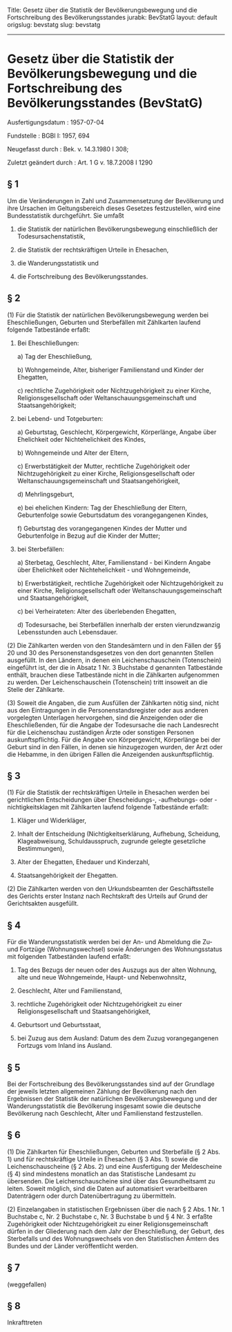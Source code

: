 Title: Gesetz über die Statistik der Bevölkerungsbewegung und die Fortschreibung des
  Bevölkerungsstandes
jurabk: BevStatG
layout: default
origslug: bevstatg
slug: bevstatg

---

# Gesetz über die Statistik der Bevölkerungsbewegung und die Fortschreibung des Bevölkerungsstandes (BevStatG)

Ausfertigungsdatum
:   1957-07-04

Fundstelle
:   BGBl I: 1957, 694

Neugefasst durch
:   Bek. v. 14.3.1980 I 308;

Zuletzt geändert durch
:   Art. 1 G v. 18.7.2008 I 1290


## § 1

Um die Veränderungen in Zahl und Zusammensetzung der Bevölkerung und
ihre Ursachen im Geltungsbereich dieses Gesetzes festzustellen, wird
eine Bundesstatistik durchgeführt. Sie umfaßt

1.  die Statistik der natürlichen Bevölkerungsbewegung einschließlich der
    Todesursachenstatistik,


2.  die Statistik der rechtskräftigen Urteile in Ehesachen,


3.  die Wanderungsstatistik und


4.  die Fortschreibung des Bevölkerungsstandes.





## § 2

(1) Für die Statistik der natürlichen Bevölkerungsbewegung werden bei
Eheschließungen, Geburten und Sterbefällen mit Zählkarten laufend
folgende Tatbestände erfaßt:

1.  Bei Eheschließungen:

    a)  Tag der Eheschließung,


    b)  Wohngemeinde, Alter, bisheriger Familienstand und Kinder der
        Ehegatten,


    c)  rechtliche Zugehörigkeit oder Nichtzugehörigkeit zu einer Kirche,
        Religionsgesellschaft oder Weltanschauungsgemeinschaft und
        Staatsangehörigkeit;





2.  bei Lebend- und Totgeburten:

    a)  Geburtstag, Geschlecht, Körpergewicht, Körperlänge, Angabe über
        Ehelichkeit oder Nichtehelichkeit des Kindes,


    b)  Wohngemeinde und Alter der Eltern,


    c)  Erwerbstätigkeit der Mutter, rechtliche Zugehörigkeit oder
        Nichtzugehörigkeit zu einer Kirche, Religionsgesellschaft oder
        Weltanschauungsgemeinschaft und Staatsangehörigkeit,


    d)  Mehrlingsgeburt,


    e)  bei ehelichen Kindern: Tag der Eheschließung der Eltern, Geburtenfolge
        sowie Geburtsdatum des vorangegangenen Kindes,


    f)  Geburtstag des vorangegangenen Kindes der Mutter und Geburtenfolge in
        Bezug auf die Kinder der Mutter;





3.  bei Sterbefällen:

    a)  Sterbetag, Geschlecht, Alter, Familienstand - bei Kindern Angabe über
        Ehelichkeit oder Nichtehelichkeit - und Wohngemeinde,


    b)  Erwerbstätigkeit, rechtliche Zugehörigkeit oder Nichtzugehörigkeit zu
        einer Kirche, Religionsgesellschaft oder Weltanschauungsgemeinschaft
        und Staatsangehörigkeit,


    c)  bei Verheirateten: Alter des überlebenden Ehegatten,


    d)  Todesursache, bei Sterbefällen innerhalb der ersten vierundzwanzig
        Lebensstunden auch Lebensdauer.







(2) Die Zählkarten werden von den Standesämtern und in den Fällen der
§§ 20 und 30 des Personenstandsgesetzes von den dort genannten Stellen
ausgefüllt. In den Ländern, in denen ein Leichenschauschein
(Totenschein) eingeführt ist, der die in Absatz 1 Nr. 3 Buchstabe d
genannten Tatbestände enthält, brauchen diese Tatbestände nicht in die
Zählkarten aufgenommen zu werden. Der Leichenschauschein (Totenschein)
tritt insoweit an die Stelle der Zählkarte.

(3) Soweit die Angaben, die zum Ausfüllen der Zählkarten nötig sind,
nicht aus den Eintragungen in die Personenstandsregister oder aus
anderen vorgelegten Unterlagen hervorgehen, sind die Anzeigenden oder
die Eheschließenden, für die Angabe der Todesursache die nach
Landesrecht für die Leichenschau zuständigen Ärzte oder sonstigen
Personen auskunftspflichtig. Für die Angabe von Körpergewicht,
Körperlänge bei der Geburt sind in den Fällen, in denen sie
hinzugezogen wurden, der Arzt oder die Hebamme, in den übrigen Fällen
die Anzeigenden auskunftspflichtig.


## § 3

(1) Für die Statistik der rechtskräftigen Urteile in Ehesachen werden
bei gerichtlichen Entscheidungen über Ehescheidungs-, -aufhebungs-
oder -nichtigkeitsklagen mit Zählkarten laufend folgende Tatbestände
erfaßt:

1.  Kläger und Widerkläger,


2.  Inhalt der Entscheidung (Nichtigkeitserklärung, Aufhebung, Scheidung,
    Klageabweisung, Schuldausspruch, zugrunde gelegte gesetzliche
    Bestimmungen),


3.  Alter der Ehegatten, Ehedauer und Kinderzahl,


4.  Staatsangehörigkeit der Ehegatten.




(2) Die Zählkarten werden von den Urkundsbeamten der Geschäftsstelle
des Gerichts erster Instanz nach Rechtskraft des Urteils auf Grund der
Gerichtsakten ausgefüllt.


## § 4

Für die Wanderungsstatistik werden bei der An- und Abmeldung die Zu-
und Fortzüge (Wohnungswechsel) sowie Änderungen des Wohnungsstatus mit
folgenden Tatbeständen laufend erfaßt:

1.  Tag des Bezugs der neuen oder des Auszugs aus der alten Wohnung, alte
    und neue Wohngemeinde, Haupt- und Nebenwohnsitz,


2.  Geschlecht, Alter und Familienstand,


3.  rechtliche Zugehörigkeit oder Nichtzugehörigkeit zu einer
    Religionsgesellschaft und Staatsangehörigkeit,


4.  Geburtsort und Geburtsstaat,


5.  bei Zuzug aus dem Ausland: Datum des dem Zuzug vorangegangenen
    Fortzugs vom Inland ins Ausland.





## § 5

Bei der Fortschreibung des Bevölkerungsstandes sind auf der Grundlage
der jeweils letzten allgemeinen Zählung der Bevölkerung nach den
Ergebnissen der Statistik der natürlichen Bevölkerungsbewegung und der
Wanderungsstatistik die Bevölkerung insgesamt sowie die deutsche
Bevölkerung nach Geschlecht, Alter und Familienstand festzustellen.


## § 6

(1) Die Zählkarten für Eheschließungen, Geburten und Sterbefälle (§ 2
Abs. 1) und für rechtskräftige Urteile in Ehesachen (§ 3 Abs. 1) sowie
die Leichenschauscheine (§ 2 Abs. 2) und eine Ausfertigung der
Meldescheine (§ 4) sind mindestens monatlich an das Statistische
Landesamt zu übersenden. Die Leichenschauscheine sind über das
Gesundheitsamt zu leiten. Soweit möglich, sind die Daten auf
automatisiert verarbeitbaren Datenträgern oder durch Datenübertragung
zu übermitteln.

(2) Einzelangaben in statistischen Ergebnissen über die nach § 2 Abs.
1 Nr. 1 Buchstabe c, Nr. 2 Buchstabe c, Nr. 3 Buchstabe b und § 4 Nr.
3 erfaßte Zugehörigkeit oder Nichtzugehörigkeit zu einer
Religionsgemeinschaft dürfen in der Gliederung nach dem Jahr der
Eheschließung, der Geburt, des Sterbefalls und des Wohnungswechsels
von den Statistischen Ämtern des Bundes und der Länder veröffentlicht
werden.


## § 7

(weggefallen)


## § 8

Inkrafttreten

